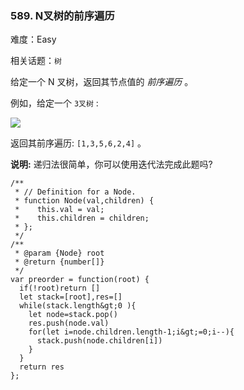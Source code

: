 ### 589. N叉树的前序遍历

难度：Easy

相关话题：`树`

给定一个 N 叉树，返回其节点值的 *前序遍历* 。

例如，给定一个 `3叉树` :



![](https://assets.leetcode-cn.com/aliyun-lc-upload/uploads/2018/10/12/narytreeexample.png)


返回其前序遍历:  `[1,3,5,6,2,4]` 。



 **说明:** 递归法很简单，你可以使用迭代法完成此题吗?



```
/**
 * // Definition for a Node.
 * function Node(val,children) {
 *    this.val = val;
 *    this.children = children;
 * };
 */
/**
 * @param {Node} root
 * @return {number[]}
 */
var preorder = function(root) {
  if(!root)return []
  let stack=[root],res=[]
  while(stack.length&gt;0 ){
    let node=stack.pop()
    res.push(node.val)
    for(let i=node.children.length-1;i&gt;=0;i--){
      stack.push(node.children[i])
    }
  }
  return res
};



```
